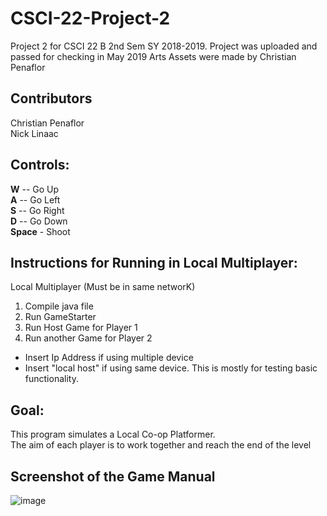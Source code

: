 # CSCI-22-Project-2
Project 2 for CSCI 22 B 2nd Sem SY 2018-2019.
Project was uploaded and passed for checking in May 2019
Arts Assets were made by Christian Penaflor

## Contributors
Christian Penaflor <br />
Nick Linaac 


## Controls:
**W** -- Go Up <br />
**A** -- Go Left <br />
**S** -- Go Right <br />
**D** -- Go Down <br />
**Space** - Shoot 


## Instructions for Running in Local Multiplayer:
Local Multiplayer (Must be in same networK)

1. Compile java file
2. Run GameStarter
3. Run Host Game for Player 1
4. Run another Game for Player 2
  - Insert Ip Address if using multiple device
  - Insert "local host" if using same device. This is mostly for testing basic functionality. 

## Goal:
This program simulates a Local Co-op Platformer. <br />
The aim of each player is to work together and reach the end of the level


## Screenshot of the Game Manual
![image](https://user-images.githubusercontent.com/42732095/180643762-95a13a76-9c93-47a1-a7ae-0bc9c26ad6d4.png)


